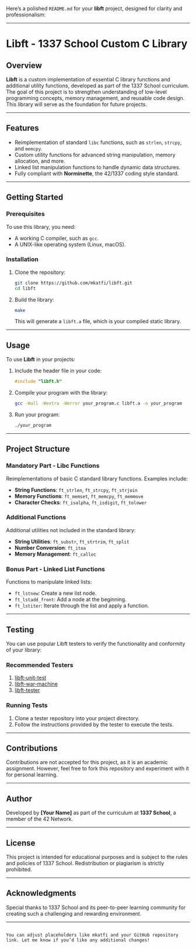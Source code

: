 Here’s a polished `README.md` for your **libft** project, designed for clarity and professionalism:

---


# Libft - 1337 School Custom C Library

## Overview
**Libft** is a custom implementation of essential C library functions and additional utility functions, developed as part of the 1337 School curriculum. The goal of this project is to strengthen understanding of low-level programming concepts, memory management, and reusable code design. This library will serve as the foundation for future projects.

---

## Features
- Reimplementation of standard `libc` functions, such as `strlen`, `strcpy`, and `memcpy`.
- Custom utility functions for advanced string manipulation, memory allocation, and more.
- Linked list manipulation functions to handle dynamic data structures.
- Fully compliant with **Norminette**, the 42/1337 coding style standard.

---

## Getting Started

### Prerequisites
To use this library, you need:
- A working C compiler, such as `gcc`.
- A UNIX-like operating system (Linux, macOS).

### Installation
1. Clone the repository:
   ```bash
   git clone https://github.com/mkatfi/libft.git
   cd libft


2. Build the library:
   ```bash
   make
   ```

   This will generate a `libft.a` file, which is your compiled static library.

---

## Usage
To use **Libft** in your projects:

1. Include the header file in your code:
   ```c
   #include "libft.h"
   ```

2. Compile your program with the library:
   ```bash
   gcc -Wall -Wextra -Werror your_program.c libft.a -o your_program
   ```

3. Run your program:
   ```bash
   ./your_program
   ```

---

## Project Structure

### Mandatory Part - Libc Functions
Reimplementations of basic C standard library functions. Examples include:
- **String Functions**: `ft_strlen`, `ft_strcpy`, `ft_strjoin`
- **Memory Functions**: `ft_memset`, `ft_memcpy`, `ft_memmove`
- **Character Checks**: `ft_isalpha`, `ft_isdigit`, `ft_tolower`

### Additional Functions
Additional utilities not included in the standard library:
- **String Utilities**: `ft_substr`, `ft_strtrim`, `ft_split`
- **Number Conversion**: `ft_itoa`
- **Memory Management**: `ft_calloc`

### Bonus Part - Linked List Functions
Functions to manipulate linked lists:
- `ft_lstnew`: Create a new list node.
- `ft_lstadd_front`: Add a node at the beginning.
- `ft_lstiter`: Iterate through the list and apply a function.

---

## Testing
You can use popular Libft testers to verify the functionality and conformity of your library:

### Recommended Testers
1. [libft-unit-test](https://github.com/alelievr/libft-unit-test)
2. [libft-war-machine](https://github.com/ska42/libft-war-machine)
3. [libft-tester](https://github.com/Tripouille/libftTester)

### Running Tests
1. Clone a tester repository into your project directory.
2. Follow the instructions provided by the tester to execute the tests.

---

## Contributions
Contributions are not accepted for this project, as it is an academic assignment. However, feel free to fork this repository and experiment with it for personal learning.

---

## Author
Developed by **[Your Name]** as part of the curriculum at **1337 School**, a member of the 42 Network.

---

## License
This project is intended for educational purposes and is subject to the rules and policies of 1337 School. Redistribution or plagiarism is strictly prohibited.

---

## Acknowledgments
Special thanks to 1337 School and its peer-to-peer learning community for creating such a challenging and rewarding environment.

---

```

You can adjust placeholders like mkatfi and your GitHub repository link. Let me know if you’d like any additional changes!
